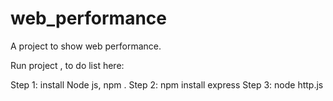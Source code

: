 # web_performance
A project to show web performance.

Run project , to do list here:

Step 1: install Node js, npm .
Step 2: npm install express
Step 3: node http.js
